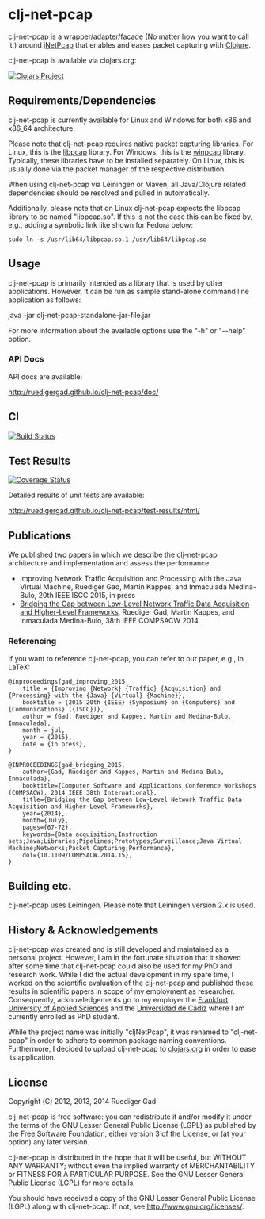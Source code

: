 # clj-net-pcap
clj-net-pcap is a wrapper/adapter/facade (No matter how you want to call it.) around [jNetPcap](http://jnetpcap.com/) that enables and eases packet capturing with [Clojure](http://clojure.org/).

clj-net-pcap is available via clojars.org:

[![Clojars Project](http://clojars.org/clj-net-pcap/latest-version.svg)](http://clojars.org/clj-net-pcap)

## Requirements/Dependencies
clj-net-pcap is currently available for Linux and Windows for both x86 and x86_64 architecture.

Please note that clj-net-pcap requires native packet capturing libraries.
For Linux, this is the [libpcap](http://www.tcpdump.org/) library.
For Windows, this is the [winpcap](http://www.winpcap.org/) library.
Typically, these libraries have to be installed separately.
On Linux, this is usually done via the packet manager of the respective distribution.

When using clj-net-pcap via Leiningen or Maven, all Java/Clojure related dependencies should be resolved and pulled in automatically.

Additionally, please note that on Linux clj-net-pcap expects the libpcap library to be named "libpcap.so".
If this is not the case this can be fixed by, e.g., adding a symbolic link like shown for Fedora below:

    sudo ln -s /usr/lib64/libpcap.so.1 /usr/lib64/libpcap.so

## Usage
clj-net-pcap is primarily intended as a library that is used by other applications.
However, it can be run as sample stand-alone command line application as follows:

java -jar clj-net-pcap-standalone-jar-file.jar

For more information about the available options use the "-h" or "--help" option.

### API Docs
API docs are available:

http://ruedigergad.github.io/clj-net-pcap/doc/

## CI
[![Build Status](https://travis-ci.org/ruedigergad/clj-net-pcap.png?branch=master)](https://travis-ci.org/ruedigergad/clj-net-pcap)

## Test Results
[![Coverage Status](https://img.shields.io/coveralls/ruedigergad/clj-net-pcap.svg)](https://coveralls.io/r/ruedigergad/clj-net-pcap?branch=master)

Detailed results of unit tests are available:

http://ruedigergad.github.io/clj-net-pcap/test-results/html/

## Publications
We published two papers in which we describe the clj-net-pcap architecture and implementation and assess the performance:

* Improving Network Traffic Acquisition and Processing with the Java Virtual Machine, Ruediger Gad, Martin Kappes, and Inmaculada Medina-Bulo, 20th IEEE ISCC 2015, in press
* [Bridging the Gap between Low-Level Network Traffic Data Acquisition and Higher-Level Frameworks](http://ieeexplore.ieee.org/xpl/articleDetails.jsp?tp=&arnumber=6903107), Ruediger Gad, Martin Kappes, and Inmaculada Medina-Bulo, 38th IEEE COMPSACW 2014.

### Referencing
If you want to reference clj-net-pcap, you can refer to our paper, e.g., in LaTeX:

    @inproceedings{gad_improving_2015,
	    title = {Improving {Network} {Traffic} {Acquisition} and {Processing} with the {Java} {Virtual} {Machine}},
	    booktitle = {2015 20th {IEEE} {Symposium} on {Computers} and {Communications} ({ISCC})},
	    author = {Gad, Ruediger and Kappes, Martin and Medina-Bulo, Immaculada},
	    month = jul,
	    year = {2015},
        note = {in press},
    }

    @INPROCEEDINGS{gad_bridging_2015,
        author={Gad, Ruediger and Kappes, Martin and Medina-Bulo, Inmaculada},
        booktitle={Computer Software and Applications Conference Workshops (COMPSACW), 2014 IEEE 38th International},
        title={Bridging the Gap between Low-Level Network Traffic Data Acquisition and Higher-Level Frameworks},
        year={2014},
        month={July},
        pages={67-72},
        keywords={Data acquisition;Instruction sets;Java;Libraries;Pipelines;Prototypes;Surveillance;Java Virtual Machine;Networks;Packet Capturing;Performance},
        doi={10.1109/COMPSACW.2014.15},
    }

## Building etc.
clj-net-pcap uses Leiningen.
Please note that Leiningen version 2.x is used.

## History & Acknowledgements
clj-net-pcap was created and is still developed and maintained as a personal project.
However, I am in the fortunate situation that it showed after some time that clj-net-pcap could also be used for my PhD and research work.
While I did the actual development in my spare time, I worked on the scientific evaluation of the clj-net-pcap and published these results in scientific papers in scope of my employment as researcher.
Consequently, acknowledgements go to my employer the [Frankfurt University of Applied Sciences](http://frankfurt-university.de) and the [Universidad de Cádiz](http://uca.es) where I am currently enrolled as PhD student.

While the project name was initially "cljNetPcap", it was renamed to "clj-net-pcap" in order to adhere to common package naming conventions.
Furthermore, I decided to upload clj-net-pcap to [clojars.org](http://clojars.org) in order to ease its application.

## License
Copyright (C) 2012, 2013, 2014 Ruediger Gad

clj-net-pcap is free software: you can redistribute it and/or modify
it under the terms of the GNU Lesser General Public License (LGPL) as 
published by the Free Software Foundation, either version 3 of the License, 
or (at your option) any later version.

clj-net-pcap is distributed in the hope that it will be useful,
but WITHOUT ANY WARRANTY; without even the implied warranty of
MERCHANTABILITY or FITNESS FOR A PARTICULAR PURPOSE.  See the
GNU Lesser General Public License (LGPL) for more details.

You should have received a copy of the GNU Lesser General Public License (LGPL)
along with clj-net-pcap.  If not, see <http://www.gnu.org/licenses/>.

